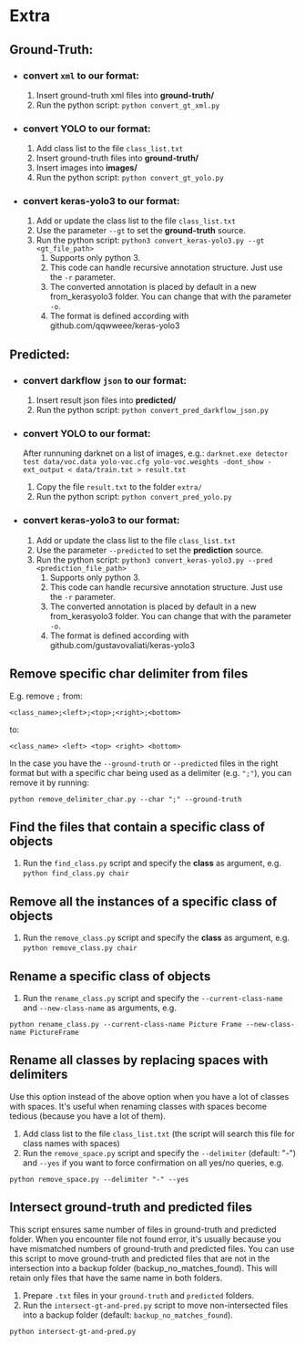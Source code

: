 # Extra

## Ground-Truth:
- ### convert `xml` to our format:

    1) Insert ground-truth xml files into **ground-truth/**
    2) Run the python script: `python convert_gt_xml.py`

- ### convert YOLO to our format:

    1) Add class list to the file `class_list.txt`
    2) Insert ground-truth files into **ground-truth/**
    3) Insert images into **images/**
    4) Run the python script: `python convert_gt_yolo.py`

- ### convert keras-yolo3 to our format:

    1) Add or update the class list to the file `class_list.txt`
    2) Use the parameter `--gt` to set the **ground-truth** source.
    3) Run the python script: `python3 convert_keras-yolo3.py --gt <gt_file_path>`
        1) Supports only python 3.
        2) This code can handle recursive annotation structure. Just use the `-r` parameter.
        3) The converted annotation is placed by default in a new from_kerasyolo3 folder. You can change that with the parameter `-o`.
        4) The format is defined according with github.com/qqwweee/keras-yolo3

## Predicted:
- ### convert darkflow `json` to our format:

    1) Insert result json files into **predicted/**
    2) Run the python script: `python convert_pred_darkflow_json.py`

- ### convert YOLO to our format:

    After runnuning darknet on a list of images, e.g.: `darknet.exe detector test data/voc.data yolo-voc.cfg yolo-voc.weights -dont_show -ext_output < data/train.txt > result.txt`

    1) Copy the file `result.txt` to the folder `extra/`
    2) Run the python script: `python convert_pred_yolo.py`

- ### convert keras-yolo3 to our format:

    1) Add or update the class list to the file `class_list.txt`
    2) Use the parameter `--predicted` to set the **prediction** source.
    3) Run the python script: `python3 convert_keras-yolo3.py --pred <prediction_file_path>`
        1) Supports only python 3.
        2) This code can handle recursive annotation structure. Just use the `-r` parameter.
        3) The converted annotation is placed by default in a new from_kerasyolo3 folder. You can change that with the parameter `-o`.
        4) The format is defined according with github.com/gustavovaliati/keras-yolo3

## Remove specific char delimiter from files

E.g. remove `;` from:

`<class_name>;<left>;<top>;<right>;<bottom>`

to:

`<class_name> <left> <top> <right> <bottom>`

In the case you have the `--ground-truth` or `--predicted` files in the right format but with a specific char being used as a delimiter (e.g. `";"`), you can remove it by running:

`python remove_delimiter_char.py --char ";" --ground-truth`

## Find the files that contain a specific class of objects

1) Run the `find_class.py` script and specify the **class** as argument, e.g.
`python find_class.py chair`

## Remove all the instances of a specific class of objects

1) Run the `remove_class.py` script and specify the **class** as argument, e.g.
`python remove_class.py chair`

## Rename a specific class of objects

1) Run the `rename_class.py` script and specify the `--current-class-name` and `--new-class-name` as arguments, e.g.

`python rename_class.py --current-class-name Picture Frame --new-class-name PictureFrame`

## Rename all classes by replacing spaces with delimiters
Use this option instead of the above option when you have a lot of classes with spaces.
It's useful when renaming classes with spaces become tedious (because you have a lot of them).

1) Add class list to the file `class_list.txt` (the script will search this file for class names with spaces)
2) Run the `remove_space.py` script and specify the `--delimiter` (default: "-") and `--yes` if you want to force confirmation on all yes/no queries, e.g.

`python remove_space.py --delimiter "-" --yes`

## Intersect ground-truth and predicted files
This script ensures same number of files in ground-truth and predicted folder.
When you encounter file not found error, it's usually because you have
mismatched numbers of ground-truth and predicted files.
You can use this script to move ground-truth and predicted files that are
not in the intersection into a backup folder (backup_no_matches_found).
This will retain only files that have the same name in both folders.

1) Prepare `.txt` files in your `ground-truth` and `predicted` folders.
2) Run the `intersect-gt-and-pred.py` script to move non-intersected files into a backup folder (default: `backup_no_matches_found`).

`python intersect-gt-and-pred.py`
